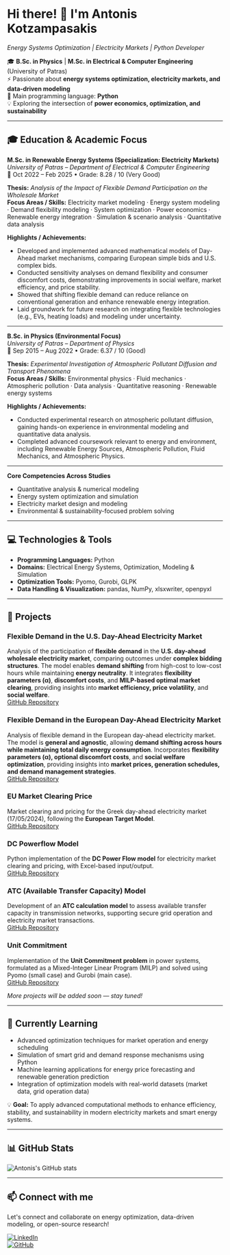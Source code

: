 # Hi there! 👋 I'm Antonis Kotzampasakis  
*Energy Systems Optimization | Electricity Markets | Python Developer*

🎓 **B.Sc. in Physics** | **M.Sc. in Electrical & Computer Engineering** (University of Patras)  
⚡ Passionate about **energy systems optimization, electricity markets, and data-driven modeling**  
🐍 Main programming language: **Python**  
💡 Exploring the intersection of **power economics, optimization, and sustainability**

---

## 🎓 Education & Academic Focus

**M.Sc. in Renewable Energy Systems (Specialization: Electricity Markets)**  
*University of Patras – Department of Electrical & Computer Engineering*  
📆 Oct 2022 – Feb 2025 • Grade: 8.28 / 10 (Very Good)  

**Thesis:** *Analysis of the Impact of Flexible Demand Participation on the Wholesale Market*  
**Focus Areas / Skills:** Electricity market modeling · Energy system modeling · Demand flexibility modeling · System optimization · Power economics · Renewable energy integration · Simulation & scenario analysis · Quantitative data analysis  

**Highlights / Achievements:**  
- Developed and implemented advanced mathematical models of Day-Ahead market mechanisms, comparing European simple bids and U.S. complex bids.  
- Conducted sensitivity analyses on demand flexibility and consumer discomfort costs, demonstrating improvements in social welfare, market efficiency, and price stability.  
- Showed that shifting flexible demand can reduce reliance on conventional generation and enhance renewable energy integration.  
- Laid groundwork for future research on integrating flexible technologies (e.g., EVs, heating loads) and modeling under uncertainty.  

---

**B.Sc. in Physics (Environmental Focus)**  
*University of Patras – Department of Physics*  
📆 Sep 2015 – Aug 2022 • Grade: 6.37 / 10 (Good)  

**Thesis:** *Experimental Investigation of Atmospheric Pollutant Diffusion and Transport Phenomena*  
**Focus Areas / Skills:** Environmental physics · Fluid mechanics · Atmospheric pollution · Data analysis · Quantitative reasoning · Renewable energy systems  

**Highlights / Achievements:**  
- Conducted experimental research on atmospheric pollutant diffusion, gaining hands-on experience in environmental modeling and quantitative data analysis.  
- Completed advanced coursework relevant to energy and environment, including Renewable Energy Sources, Atmospheric Pollution, Fluid Mechanics, and Atmospheric Physics.  

---

**Core Competencies Across Studies**  
- Quantitative analysis & numerical modeling  
- Energy system optimization and simulation  
- Electricity market design and modeling  
- Environmental & sustainability-focused problem solving

---

## 💻 Technologies & Tools
- **Programming Languages:** Python  
- **Domains:** Electrical Energy Systems, Optimization, Modeling & Simulation  
- **Optimization Tools:** Pyomo, Gurobi, GLPK  
- **Data Handling & Visualization:** pandas, NumPy, xlsxwriter, openpyxl  

---

## 📂 Projects

### Flexible Demand in the U.S. Day-Ahead Electricity Market  
Analysis of the participation of **flexible demand** in the **U.S. day-ahead wholesale electricity market**, comparing outcomes under **complex bidding structures**. The model enables **demand shifting** from high-cost to low-cost hours while maintaining **energy neutrality**. It integrates **flexibility parameters (α)**, **discomfort costs**, and **MILP-based optimal market clearing**, providing insights into **market efficiency, price volatility**, and **social welfare**.  
[GitHub Repository](https://github.com/Anthonykts/Unit_Commitment_FlexDemand)

### Flexible Demand in the European Day-Ahead Electricity Market  
Analysis of flexible demand in the European day-ahead electricity market. The model is **general and agnostic**, allowing **demand shifting across hours while maintaining total daily energy consumption**. Incorporates **flexibility parameters (α), optional discomfort costs**, and **social welfare optimization**, providing insights into **market prices, generation schedules, and demand management strategies**.  
[GitHub Repository](https://github.com/Anthonykts/EU_Market_FlexDemand)

### EU Market Clearing Price  
Market clearing and pricing for the Greek day-ahead electricity market (17/05/2024), following the **European Target Model**.  
[GitHub Repository](https://github.com/Anthonykts/EU-Market-Clearing-Model)

### DC Powerflow Model  
Python implementation of the **DC Power Flow model** for electricity market clearing and pricing, with Excel-based input/output.  
[GitHub Repository](https://github.com/Anthonykts/dc-powerflow-model)

### ATC (Available Transfer Capacity) Model  
Development of an **ATC calculation model** to assess available transfer capacity in transmission networks, supporting secure grid operation and electricity market transactions.  
[GitHub Repository](https://github.com/Anthonykts/atc-market-model)

### Unit Commitment  
Implementation of the **Unit Commitment problem** in power systems, formulated as a Mixed-Integer Linear Program (MILP) and solved using Pyomo (small case) and Gurobi (main case).  
[GitHub Repository](https://github.com/Anthonykts/Unit-Commitment-Project)

*More projects will be added soon — stay tuned!*  

---

## 🌱 Currently Learning
- Advanced optimization techniques for market operation and energy scheduling
- Simulation of smart grid and demand response mechanisms using Python
- Machine learning applications for energy price forecasting and renewable generation prediction
- Integration of optimization models with real-world datasets (market data, grid operation data)

💡 **Goal:** To apply advanced computational methods to enhance efficiency, stability, and sustainability in modern electricity markets and smart energy systems.

---
 
## 📊 GitHub Stats
![Antonis's GitHub stats](https://github-readme-stats.vercel.app/api?username=Anthonykts&show_icons=true&theme=radical)

---

## 📫 Connect with me
Let's connect and collaborate on energy optimization, data-driven modeling, or open-source research!  

[![LinkedIn](https://img.shields.io/badge/LinkedIn-0A66C2?style=for-the-badge&logo=linkedin&logoColor=white)](https://www.linkedin.com/in/antonios-kotzampasakis)  
[![GitHub](https://img.shields.io/badge/GitHub-181717?style=for-the-badge&logo=github&logoColor=white)](https://github.com/Anthonykts)

